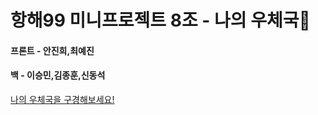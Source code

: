 # 항해99 미니프로젝트 8조 - 나의 우체국📮

#### 프론트 - 안진희,최예진 
#### 백 - 이승민,김종훈,신동석

[나의 우체국을 구경해보세요!](http://letter99.s3-website.ap-northeast-2.amazonaws.com/)


